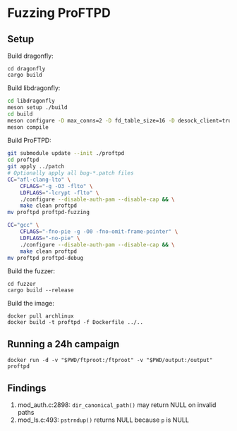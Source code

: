 # Fuzzing ProFTPD

## Setup
Build dragonfly:
```
cd dragonfly
cargo build
```

Build libdragonfly:
```sh
cd libdragonfly
meson setup ./build
cd build
meson configure -D max_conns=2 -D fd_table_size=16 -D desock_client=true
meson compile
```

Build ProFTPD:
```sh
git submodule update --init ./proftpd
cd proftpd
git apply ../patch
# Optionally apply all bug-*.patch files
CC="afl-clang-lto" \
    CFLAGS="-g -O3 -flto" \
    LDFLAGS="-lcrypt -flto" \
    ./configure --disable-auth-pam --disable-cap && \
    make clean proftpd
mv proftpd proftpd-fuzzing

CC="gcc" \
    CFLAGS="-fno-pie -g -O0 -fno-omit-frame-pointer" \
    LDFLAGS="-no-pie" \
    ./configure --disable-auth-pam --disable-cap && \
    make clean proftpd
mv proftpd proftpd-debug
```

Build the fuzzer:
```
cd fuzzer
cargo build --release
```

Build the image:
```
docker pull archlinux
docker build -t proftpd -f Dockerfile ../..
```

## Running a 24h campaign
```
docker run -d -v "$PWD/ftproot:/ftproot" -v "$PWD/output:/output" proftpd
```

## Findings
1. mod_auth.c:2898: `dir_canonical_path()` may return NULL on invalid paths
2. mod_ls.c:493: `pstrndup()` returns NULL because `p` is NULL

